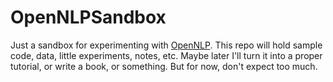 OpenNLPSandbox
===========

Just a sandbox for experimenting with [OpenNLP](http://opennlp.apache.org).  This repo will hold sample code, data, little experiments, notes, etc.   Maybe later I'll turn it into a proper tutorial, or write a book, or something.  But for now, don't expect too much.
  
  
